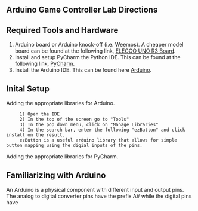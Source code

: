 ## Arduino Game Controller Lab Directions

## Required Tools and Hardware
  1)  Arduino board or Arduino knock-off (i.e. Weemos). A cheaper model board can be found at the following link,
          [ELEGOO UNO R3 Board](https://www.amazon.com/ELEGOO-Board-ATmega328P-ATMEGA16U2-Compliant/dp/B01EWOE0UU/ref=asc_df_B01EWOE0UU/?tag=hyprod-20&linkCode=df0&hvadid=309751315916&hvpos=&hvnetw=g&hvrand=3132673754217622362&hvpone=&hvptwo=&hvqmt=&hvdev=c&hvdvcmdl=&hvlocint=&hvlocphy=9003488&hvtargid=pla-455309014075&psc=1&tag=&ref=&adgrpid=67183599252&hvpone=&hvptwo=&hvadid=309751315916&hvpos=&hvnetw=g&hvrand=3132673754217622362&hvqmt=&hvdev=c&hvdvcmdl=&hvlocint=&hvlocphy=9003488&hvtargid=pla-455309014075).
  2)  Install and setup PyCharm the Python IDE. This can be found at the following link, [PyCharm](https://www.jetbrains.com/pycharm/).
  3)  Install the Arduino IDE. This can be found here [Arduino](https://www.arduino.cc/en/software).

## Inital Setup 

Adding the appropriate libraries for Arduino. 

         1) Open the IDE
         2) In the top of the screen go to "Tools" 
         3) In the pop down menu, click on "Manage Libraries"
         4) In the search bar, enter the following "ezButton" and click install on the result.
         ezButton is a useful arduino library that allows for simple button mapping using the digial inputs of the pins. 

Adding the appropriate libraries for PyCharm. 


## Familiarizing with Arduino

An Arduino is a physical component with different input and output pins. The analog to digital converter pins have the prefix A# while the digital pins have 

         
      



